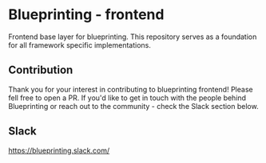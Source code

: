 # Blueprinting - frontend
Frontend base layer for blueprinting. This repository serves as a foundation for all framework specific implementations.

## Contribution
Thank you for your interest in contributing to blueprinting frontend! Please fell free to open a PR. If you'd like to get in touch with the people behind Blueprinting or reach out to the community - check the Slack section below.

## Slack
https://blueprinting.slack.com/
